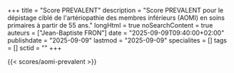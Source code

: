 +++
title = "Score PREVALENT"
description = "Score PREVALENT pour le dépistage ciblé de l'artériopathie des membres inférieurs (AOMI) en soins primaires à partir de 55 ans."
longHtml = true
noSearchContent = true
auteurs = ["Jean-Baptiste FRON"]
date = "2025-09-09T09:40:00+02:00"
publishdate = "2025-09-09"
lastmod = "2025-09-09"
specialites = []
tags = []
sctid = ""
+++

{{< scores/aomi-prevalent >}}
